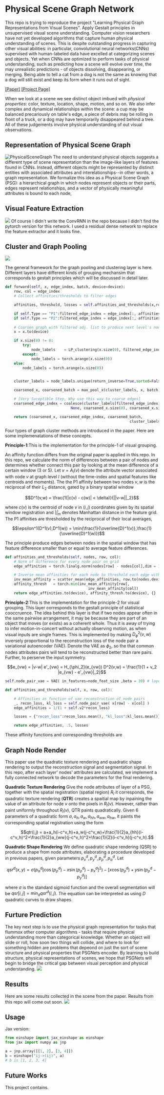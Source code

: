 # Physical Scene Graph Network
This repo is trying to reproduce the project "Learning Physical Graph Representations from Visual Scenes". Apply Gestalt principles in unsupervised 
visual scene understanding.
Computer vision researchers have not yet developed algorithms that capture human physical understanding of scenes. This is despite outstanding progress in capturing other visual abilities: in particular, convolutional neural networks(CNNs) supervised with human-labeled data have excelled at categorizing scenes and objects. Yet when CNNs are optimized to perform tasks of physical understanding, such as predicting how a scene will evolve over time, the may unrealistic predictions - of objects dissolving, disappearing, or merging. Being able to tell a cat from a dog is not the same as knowing that a dog will still exist and keep its form when it runs out of sight.

[[Paper]](https://arxiv.org/pdf/1904.11694.pdf)
[[Project Page]](https://sites.google.com/view/neural-logic-machines)

When we look at a scene we see distinct object imbued with *physical properties*: color, texture, location, shape, motion, and so on. We also infer complex and dynamical relationships within the scene: a cup may be balanced precariously on table's edge, a piece of debris may be rolling in front of a truck, or a dog may have temporarily disappeared behind a tree. All of these judgements involve physical understanding of out visual observations.

## Representation of Physical Scene Graph
![PhysicalSceneGraph](/src/PSGs.jpg)
The need to understand physical objects suggests a different type of scene representation than the image-like layers of features found in CNNs. Instead, different objects might be represented by distinct entities with associated attributes and interelationships--in other words, a graph representation. We formalize this idea as a Physical Scene Graph (PSG): a hierarchical graph in which nodes represent objects or their parts, edges represent relationships, and a vector of physically meaningful attributes is bound to each node,
## Visual Feature Extraction
![](src/ConvRNN.jpg)
Of course I didn't write the ConvRNN in the repo because I didn't find the pytorch version for this network. I used a residual dense network to replace the feature extractor and it looks fine.

## Cluster and Graph Pooling
![](src/GraphConstruction.jpg)

The general framework for the graph pooling and clustering layer is here. Different layers have different kinds of grouping mechansim that corresponds to gestalt principles which will be discussed in detail later.

```py
def forward(self, x, edge_index, batch, device=device):
    row, col = edge_index
    # Collect affinities/thresholds to filter edges 

    affinities, threshold, losses = self.affinities_and_thresholds(x,row,col)

    if self.Type == "P1":filtered_edge_index = edge_index[:, affinities <= threshold]
    if self.Type == "P2":filtered_edge_index = edge_index[:, affinities >= threshold]
            
    # Coarsen graph with filtered adj. list to produce next level's nodes
    x = x.to(device)

    if x.size(0) != 0:
        try:
            node_labels    = LP_clustering(x.size(0), filtered_edge_index, 40).to(device)
        except:
            node_labels = torch.arange(x.size(0))
    else:
        node_labels = torch.arange(x.size(0))
        

    cluster_labels = node_labels.unique(return_inverse=True,sorted=False)[1].to(device)

    coarsened_x, coarsened_batch = max_pool_x(cluster_labels, x, batch)

    # [Very Suceptible Step, Why use this way to coarse edges]
    coarsened_edge_index = coalesce(cluster_labels[filtered_edge_index],
                              None, coarsened_x.size(0), coarsened_x.size(0))[0]

    return (coarsened_x, coarsened_edge_index, coarsened_batch,
                                                         cluster_labels, losses)
```


Four types of graph cluster methods are introduced in the paper. Here are some implemenatations of these concepts.

**Principle-1**:This is the implementation for the principle-1 of visual grouping. 

An affinity function differs from the original paper is applied in this repo. In this repo, we calculate the norm of differences between a pair of nodes and determines whether connect this pair by looking at the mean difference of a certain window (3 or 5). Let $v = A_l(v)$ denote the attribute vector associated with node $v$ at graph level $l$ (without the time-index and spatial features like centroids and moments). The the P1 affinity between two nodes $v,w$ is the reciprocal of their $L_2$ distance, gated by a binary spatial window
```math
D^1(v,w) = \frac{1(|c(v) - c(w)| < \delta)}{||v-w||_2}
```
where $c(v)$ is the centroid of node $v$ in $(i,j)$ coordinates given by its spatial window registration and $|\dot|_m$ denotes Manhattan distance in the feature grid. The P1 affinities are thresholded by the reciprocal of their local averages,
```math
\epsilon^1(D^1(v),D^1(w)) = \min(\frac{1}{\overline{D}^1(v)},\frac{1}{\overline{D}^1(w)})
```
The principle produce edges between nodes in the spatial window that has feature difference smaller than or equal to average feature differences.

```py
def affinities_and_thresholds(self, nodes, row, col):
    # Norm of difference for every node pair on grid
    edge_affinities = torch.linalg.norm(nodes[row] - nodes[col],dim = 1) 

    # Inverse mean affinities for each node to threshold each edge with
    inv_mean_affinity = scatter_mean(edge_affinities, row.to(nodes.device))
    affinity_thresh   = torch.min(inv_mean_affinity[row],
                                      inv_mean_affinity[col])
    return edge_affinities.to(device), affinity_thresh.to(device), {}
```

**Principle-2**:This is the implementation for the principle-2 for visual grouping. This layer corresponds to the gestalt principle of statistical cooccruence.
The idea behind this layer is that if two nodes appear often in the same pairwise arrangement, it may be because they are part of an object that moves (or exists) as a coherent whole. Thus it is away of trying to infer motion-in-concert without actually observing motion, as when visual inputs are single frames. This is implemented by making $D^2_{\phi}(v,w)$ inversely proportional to the reconstruction loss of the node pair a variational autoencoder (VAE). Denote the VAE as $\phi_2$, so the that common nodes attributes pairs will tend to be reconstructed better than rare pairs. Further, to perserve the input symmetry.
```math
e_{vw} = |v-w|

e'_{vw} = H_{\phi_2}(e_{vw})

D^2(v,w) = \frac{1}{1 + v_2 |e_{vw} - e'_{vw}|_2}
```
```py
self.node_pair_vae = VAE( in_features=node_feat_size ,beta = 30) # layer specified

def affinities_and_thresholds(self, x, row, col):

    # Affinities as function of vae reconstruction of node pairs
    _, recon_loss, kl_loss = self.node_pair_vae( x[row] - x[col] )
    edge_affinities = 1/(1 + self.v2*recon_loss)

    losses = {"recon_loss":recon_loss.mean(), "kl_loss":kl_loss.mean()}

    return edge_affinities, .5, losses
```

These affinity functions and corresponding thresholds are 

## Graph Node Render
This paper use the quadratic texture rendering and quadratic shape rendering to output the reconstruction signal and segmentation signal. In this repo, after each layer' nodes' attributes are calculated, we implement a fully connected network to decode the parameters for the final rendering.

**Quadratic Texture Rendering**
Give the node attributes of layer of a PSG, together with the spatial registration (spatial region) $R_l$ it corresponds, the quadratic texture rendering (**QTR**) creates a spaitial map by inpaining the value of an attribute for node $v$ onto the pixels in $R_l(v)$. However, rather than paint uniformly throughout $R_l(v)$, QTR paints quadratically. Given 6 parameters of a quadratic form $a,a_h,a_w,a_{hh},a_{ww},a_{hw}$, it paints the corresponding spatial registration using the form 
```math
qtr(i,j) = a+a_h(i-c^v_h)+a_w(j-c^v_w)+\frac{1}{2}a_{hh}(i-c^v_h)^2+\frac{1}{2}a_{ww}(j-c^v_h)^2+\frac{1}{2}(i-c^v_h)(j-c^v_h).
```
**Quadratic Shape Rendering**
We define quadratic shape rendering (QSR) to produce a shape from node attributes, elaborating a procedure developed in previous papers, given parameters $p^d_x,p^d_y,p^d_{\rho},p^d_{\alpha}$. Let
```math
 qsr^d(x,y)=\sigma(p^d_{\alpha}[\cos (p^d_\rho) - x\sin(p^d_\rho) - p^d_x]^2) - [x\cos(p^d_\rho) + y\sin(p^d_\rho - p^d_y)]
```
where $\sigma$ is the standard sigmoid function and the overall segmentation will be $qsr[i,j] = \min_d qsr^d(i,j)$. The equation can be interpreted as using $D$ quadratic curves to draw shapes.

## Furture Prediction
The key next step is to use the physical graph representation for tasks that flummox other computer algorithms - tasks that require physical understanding more than categorical knowledge. Whether an object will slide or roll, how soon two things will collide, and where to look for something hidden are problems that depeond on just the sort of scene structure and physical properties that PSGNets encoder. By learning to build structure, physical representations of scenes, we hope that PSGNets will begin to bridge the critical gap between visual perception and physical understanding.
![](src/FuturePrediction.jpg)

## Results
Here are some results collected in the scene from the paper. Results from this repo will come out soon.
![](src/Results.jpg)

## Usage

Jax version:

```py
from einshape import jax_einshape as einshape
from jax import numpy as jnp

a = jnp.array([[1, 2], [3, 4]])
b = einshape("ij->(ij)", a)
# b is [1, 2, 3, 4]
```

## Future Works
This project contains.